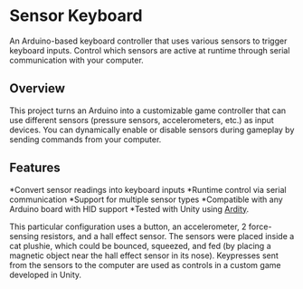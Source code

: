 # Sensor Keyboard

An Arduino-based keyboard controller that uses various sensors to trigger keyboard inputs. Control which sensors are active at runtime through serial communication with your computer.

## Overview
This project turns an Arduino into a customizable game controller that can use different sensors (pressure sensors, accelerometers, etc.) as input devices. You can dynamically enable or disable sensors during gameplay by sending commands from your computer.

## Features
*Convert sensor readings into keyboard inputs
*Runtime control via serial communication
*Support for multiple sensor types
*Compatible with any Arduino board with HID support
*Tested with Unity using [Ardity](https://github.com/dwilches/Ardity).

This particular configuration uses a button, an accelerometer, 2 force-sensing resistors, and a hall effect sensor. The sensors were placed inside a cat plushie, which could be bounced, squeezed, and fed \(by placing a magnetic object near the hall effect sensor in its nose\). Keypresses sent from the sensors to the computer are used as controls in a custom game developed in Unity.
